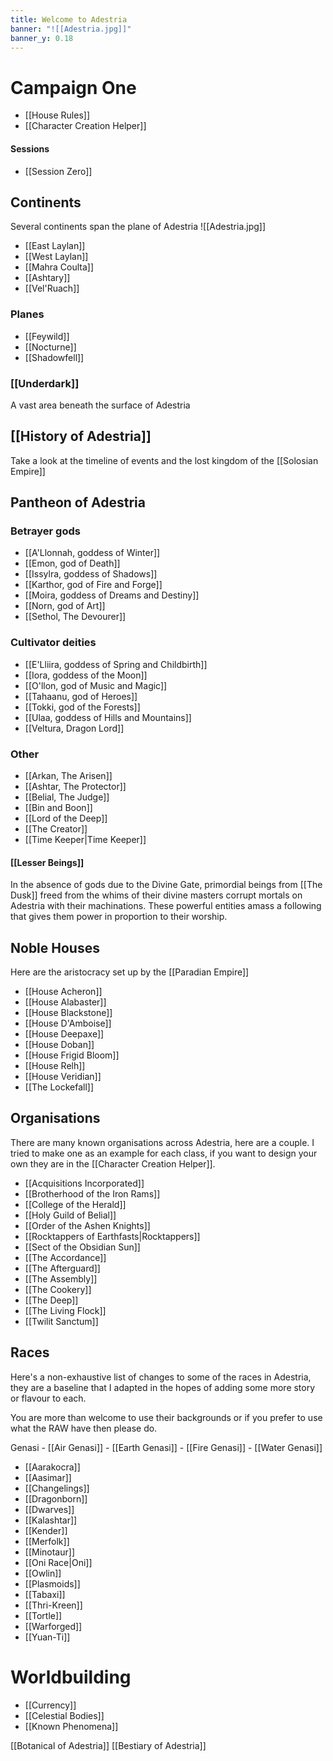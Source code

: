 ```yaml
---
title: Welcome to Adestria
banner: "![[Adestria.jpg]]"
banner_y: 0.18
---
```


# Campaign One
- [[House Rules]]
- [[Character Creation Helper]]
#### Sessions
- [[Session Zero]]

## Continents
Several continents span the plane of Adestria 
<span class="rightimg"><span class="smallimg">![[Adestria.jpg]]</span></span>
- [[East Laylan]]
- [[West Laylan]]
- [[Mahra Coulta]]
- [[Ashtary]]
- [[Vel'Ruach]]

### Planes
- [[Feywild]]
- [[Nocturne]]
- [[Shadowfell]]

### [[Underdark]]
A vast area beneath the surface of Adestria

## [[History of Adestria]]
Take a look at the timeline of events and the lost kingdom of the [[Solosian Empire]]

## Pantheon of Adestria
### Betrayer gods
- [[A'Llonnah, goddess of Winter]]
- [[Emon, god of Death]]
- [[Issylra, goddess of Shadows]]
- [[Karthor, god of Fire and Forge]]
- [[Moira, goddess of Dreams and Destiny]]
- [[Norn, god of Art]]
- [[Sethol, The Devourer]]


### Cultivator deities
- [[E'Lliira, goddess of Spring and Childbirth]]
- [[Iora, goddess of the Moon]]
- [[O'llon, god of Music and Magic]]
- [[Tahaanu, god of Heroes]]
- [[Tokki, god of the Forests]]
- [[Ulaa, goddess of Hills and Mountains]]
- [[Veltura, Dragon Lord]]


### Other
- [[Arkan, The Arisen]]
- [[Ashtar, The Protector]]
- [[Belial, The Judge]]
- [[Bin and Boon]]
- [[Lord of the Deep]]
- [[The Creator]]
- [[Time Keeper|Time Keeper]]


#### [[Lesser Beings]]
In the absence of gods due to the Divine Gate, primordial beings from [[The Dusk]] freed from the whims of their divine masters corrupt mortals on Adestria with their machinations. These powerful entities amass a following that gives them power in proportion to their worship.



## Noble Houses
Here are the aristocracy set up by the [[Paradian Empire]]

- [[House Acheron]]
- [[House Alabaster]]
- [[House Blackstone]]
- [[House D'Amboise]]
- [[House Deepaxe]]
- [[House Doban]]
- [[House Frigid Bloom]]
- [[House Relh]]
- [[House Veridian]]
- [[The Lockefall]]


## Organisations
There are many known organisations across Adestria, here are a couple. I tried to make one as an example for each class, if you want to design your own they are in the [[Character Creation Helper]].
- [[Acquisitions Incorporated]]
- [[Brotherhood of the Iron Rams]]
- [[College of the Herald]]
- [[Holy Guild of Belial]]
- [[Order of the Ashen Knights]]
- [[Rocktappers of Earthfasts|Rocktappers]]
- [[Sect of the Obsidian Sun]]
- [[The Accordance]]
- [[The Afterguard]]
- [[The Assembly]]
- [[The Cookery]]
- [[The Deep]]
- [[The Living Flock]]
- [[Twilit Sanctum]]


## Races
Here's a non-exhaustive list of changes to some of the races in Adestria, they are a baseline that I adapted in the hopes of adding some more story or flavour to each.

You are more than welcome to use their backgrounds or if you prefer to use what the RAW have then please do.

Genasi
	- [[Air Genasi]]
	- [[Earth Genasi]]
	- [[Fire Genasi]]
	- [[Water Genasi]]
- [[Aarakocra]]
- [[Aasimar]]
- [[Changelings]]
- [[Dragonborn]]
- [[Dwarves]]
- [[Kalashtar]]
- [[Kender]]
- [[Merfolk]]
- [[Minotaur]]
- [[Oni Race|Oni]]
- [[Owlin]]
- [[Plasmoids]]
- [[Tabaxi]]
- [[Thri-Kreen]]
- [[Tortle]]
- [[Warforged]]
- [[Yuan-Ti]]

# Worldbuilding
- [[Currency]]
- [[Celestial Bodies]]
- [[Known Phenomena]]

[[Botanical of Adestria]]
[[Bestiary of Adestria]]